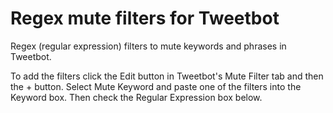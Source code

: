 Regex mute filters for Tweetbot
============

Regex (regular expression) filters to mute keywords and phrases in Tweetbot.

To add the filters click the Edit button in Tweetbot's Mute Filter tab and then the + button. Select Mute Keyword and paste one of the filters into the Keyword box. Then check the Regular Expression box below.